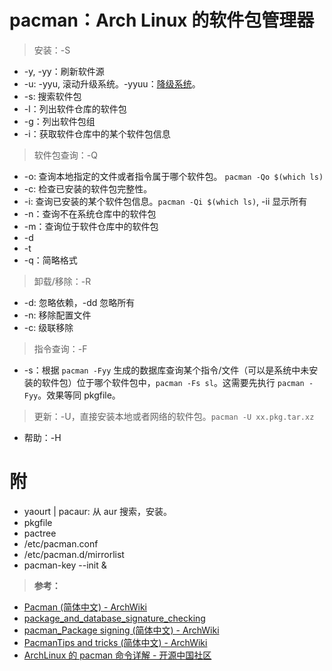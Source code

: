 # pacman：Arch Linux 的软件包管理器

> 安装：-S

+ -y, -yy：刷新软件源
+ -u: -yyu, 滚动升级系统。-yyuu：[降级系统](arch.md)。
+ -s: 搜索软件包
+ -l：列出软件仓库的软件包
+ -g：列出软件包组
+ -i：获取软件仓库中的某个软件包信息

> 软件包查询：-Q

+ -o: 查询本地指定的文件或者指令属于哪个软件包。 `pacman -Qo $(which ls)`
+ -c: 检查已安装的软件包完整性。
+ -i: 查询已安装的某个软件包信息。`pacman -Qi $(which ls)`, -ii 显示所有
+ -n：查询不在系统仓库中的软件包
+ -m：查询位于软件仓库中的软件包
+ -d
+ -t
+ -q：简略格式

> 卸载/移除：-R

+ -d: 忽略依赖，-dd 忽略所有
+ -n: 移除配置文件
+ -c: 级联移除

> 指令查询：-F

+ -s：根据 `pacman -Fyy` 生成的数据库查询某个指令/文件（可以是系统中未安装的软件包）位于哪个软件包中，`pacman -Fs sl`。这需要先执行 `pacman -Fyy`。效果等同 pkgfile。

> 更新：-U，直接安装本地或者网络的软件包。`pacman -U xx.pkg.tar.xz`

+ 帮助：-H

# 附

+ yaourt | pacaur: 从 aur 搜索，安装。
+ pkgfile
+ pactree
+ /etc/pacman.conf
+ /etc/pacman.d/mirrorlist
+ pacman-key --init & 

> **参考：**

+ [Pacman (简体中文) - ArchWiki][pacman]
+ [package_and_database_signature_checking](https://www.archlinux.org/pacman/pacman.conf.5.html#_package_and_database_signature_checking)
+ [pacman_Package signing (简体中文) - ArchWiki][pkg_sig]
+ [PacmanTips and tricks (简体中文) - ArchWiki][pacman_tricks]
+ [ArchLinux 的 pacman 命令详解 - 开源中国社区](http://www.oschina.net/question/54100_29072)

[pacman]: https://wiki.archlinux.org/index.php/Pacman_(%E7%AE%80%E4%BD%93%E4%B8%AD%E6%96%87)#.E5.88.A0.E9.99.A4.E8.BD.AF.E4.BB.B6.E5.8C.85
[pkg_sig]: https://wiki.archlinux.org/index.php/Pacman/Package_signing_(%E7%AE%80%E4%BD%93%E4%B8%AD%E6%96%87)#.E9.85.8D.E7.BD.AE_pacman
[pacman_tricks]: https://wiki.archlinux.org/index.php/Pacman/Tips_and_tricks_(%E7%AE%80%E4%BD%93%E4%B8%AD%E6%96%87)
